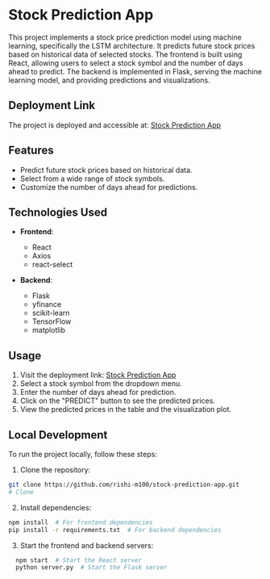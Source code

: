 # Stock Prediction App

This project implements a stock price prediction model using machine learning, specifically the LSTM architecture. It predicts future stock prices based on historical data of selected stocks. The frontend is built using React, allowing users to select a stock symbol and the number of days ahead to predict. The backend is implemented in Flask, serving the machine learning model, and providing predictions and visualizations.

## Deployment Link

The project is deployed and accessible at: [Stock Prediction App](https://stock-prediction-app-y9vw.onrender.com/)

## Features

- Predict future stock prices based on historical data.
- Select from a wide range of stock symbols.
- Customize the number of days ahead for predictions.

## Technologies Used

- **Frontend**:
  - React
  - Axios
  - react-select

- **Backend**:
  - Flask
  - yfinance
  - scikit-learn
  - TensorFlow
  - matplotlib

## Usage

1. Visit the deployment link: [Stock Prediction App](https://stock-prediction-app-y9vw.onrender.com/)
2. Select a stock symbol from the dropdown menu.
3. Enter the number of days ahead for prediction.
4. Click on the "PREDICT" button to see the predicted prices.
5. View the predicted prices in the table and the visualization plot.

## Local Development

To run the project locally, follow these steps:

1. Clone the repository:

```bash
git clone https://github.com/rishi-m100/stock-prediction-app.git
# Clone
```

2. Install dependencies:
   
  ```bash
  npm install  # For frontend dependencies
  pip install -r requirements.txt  # For backend dependencies
  ```
3. Start the frontend and backend servers:

  ```bash
    npm start  # Start the React server
    python server.py  # Start the Flask server
  ```

